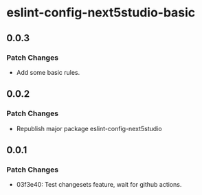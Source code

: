 # eslint-config-next5studio-basic

## 0.0.3

### Patch Changes

- Add some basic rules.

## 0.0.2

### Patch Changes

- Republish major package eslint-config-next5studio

## 0.0.1

### Patch Changes

- 03f3e40: Test changesets feature, wait for github actions.
